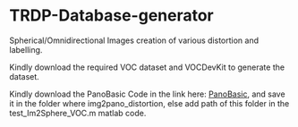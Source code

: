 # TRDP-Database-generator
Spherical/Omnidirectional Images creation of various distortion and labelling.

Kindly download the required VOC dataset and VOCDevKit to generate the dataset.


Kindly download the PanoBasic Code in the link here: [PanoBasic](https://drive.google.com/drive/folders/1X2AB3FmeSr3eSPeiLO4CSWP-1iOdJKHd?usp=sharing), and save it in the folder where img2pano_distortion, else add path of this folder in the test_Im2Sphere_VOC.m matlab code.
